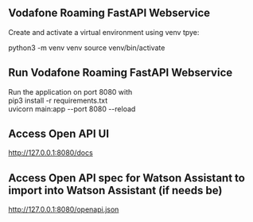 ## Vodafone Roaming FastAPI Webservice

Create and activate a virtual environment using venv tpye:

python3 -m venv venv
source venv/bin/activate

## Run Vodafone Roaming FastAPI Webservice

Run the application on port 8080 with  
pip3 install -r requirements.txt  
uvicorn main:app --port 8080 --reload

## Access Open API UI

http://127.0.0.1:8080/docs

## Access Open API spec for Watson Assistant to import into Watson Assistant (if needs be)

http://127.0.0.1:8080/openapi.json
